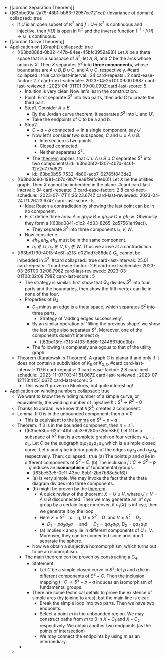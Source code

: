 - [[Jordan Separation Theorem]]
- ((63bbc09a-2a79-48b1-bb63-72957cc721cc)) (Invariance of domain)
  collapsed:: true
	- If $U$ is an open subset of $\mathbb{R}^2$ and $f: U \rightarrow$ $\mathbb{R}^2$ is continuous and injective, then $f(U)$ is open in $\mathbb{R}^2$ and the inverse function $f^{-1}: f(U) \rightarrow U$ is continuous.
- [[Jordan Curve Theorem]]
- Application on [[Graph]]
  collapsed:: true
	- ((63bd088d-0b32-447b-84ee-45bfc3959a98)) Let $X$ be a theta space that is a subspace of $S^2$; let $A, B$, and $C$ be the arcs whose union is $X$. Then $X$ separates $S^2$ into **three components**, whose boundaries are $A \cup B, B \cup C$, and $A \cup C$, respectively. #card
	  collapsed:: true
	  card-last-interval:: 24
	  card-repeats:: 2
	  card-ease-factor:: 2.7
	  card-next-schedule:: 2023-04-25T01:09:00.098Z
	  card-last-reviewed:: 2023-04-01T01:09:00.099Z
	  card-last-score:: 5
		- Intuition is very clear. Now let's learn the construction.
		- Point: First separate $S^2$ into two parts, then add C to create the third part.
		- Step1. Consider $A\cup B$.
			- By the Jordan curve theorem, it separates $S^2$ into U and $U'$.
			- Take the endpoints of C to be a and b.
		- Step2.
			- $C-a-b$ connected -> in a single component, say $U'$.
			- Now let's consider two subspaces, $C$ and $U \cup A \cup B$.
				- Intersection is two points.
				- Closed connected.
				- Neither separates $S^2$.
			- The [theorem](((63bbddf3-847f-49e2-ac2a-90935bf64b53))) applies, that $U\cup A \cup B \cup C$ separates $S^2$ into two components!
			  id:: 63bd0bf2-1307-4b7d-846f-12c2d775d521
			- id:: 63bd0b55-7532-4b80-acb7-62765f843de2
	- ((63bd0c90-1981-4b7c-9b7f-ea9f9efc9eb0)) Let $X$ be the utilities graph. Then $X$ cannot be imbedded in the plane. #card
	  card-last-interval:: 84
	  card-repeats:: 3
	  card-ease-factor:: 2.8
	  card-next-schedule:: 2023-07-17T11:26:23.674Z
	  card-last-reviewed:: 2023-04-24T11:26:23.674Z
	  card-last-score:: 5
		- Idea: Reach a contradiction by showing the last point can be in no component.
		- First define three arcs: $A=g h_1 w$ $B=g h_2 w$ $C=g h_3 w$. Obviously they form a ((63bd0841-c1c2-4d33-8265-2d57561e49ac)).
			- They separate $S^2$ into three components $U,V,W$.
		- Now consider e.
			- $eh_1,eh_2,eh_3$ must be in the same component.
			- $h_1\notin U,h_2 \notin V, h_3\notin W$. Thus we arrive at a contradiction.
	- ((63bd1790-40f5-4e6f-a2f3-d021dd7c88dc)) $G_5$ cannot be imbedded in $S^2$. #card
	  collapsed:: true
	  card-last-interval:: 25.01
	  card-repeats:: 1
	  card-ease-factor:: 2.6
	  card-next-schedule:: 2023-03-26T00:32:08.798Z
	  card-last-reviewed:: 2023-03-01T00:32:08.798Z
	  card-last-score:: 5
		- The strategy is similar: first show that $G_4$ divides $S^2$ into four parts and the boundaries, then show the fifth vertex can lie in none of the four.
		- Properties of $G_4$
			- $G_4$ minus an edge is a theta space, which separates $S^2$ into three parts.
				- Strategy of 'adding edges successively'.
			- By an similar operation of 'filling the previous shape' we show the last edge also separates $S^2$. Moreover, one of the components doesn't intersect $a_1$.
				- ((63bd18fc-f313-4f33-8d66-1244667d0d3b))
			- The following is completely analogous to that of the utility graph.
	- Theorem (Kuratowski's Theorem). A graph $G$ is planar if and only if it does not contain a subdivision of $K_5$ or $K_{3,3}$. #card
	  card-last-interval:: 117.6
	  card-repeats:: 3
	  card-ease-factor:: 2.8
	  card-next-schedule:: 2023-11-07T03:41:51.067Z
	  card-last-reviewed:: 2023-07-12T13:41:51.067Z
	  card-last-score:: 5
		- This wasn't proven in Munkres, but quite interesting!
- Application on winding numbers
  collapsed:: true
	- We want to know the winding number of a simple curve, or equivalently, the winding number of injective $h: S^1\to R^2-0$
	- Thanks to Jordan, we know that $h(S^1)$ creates 2 component.
	- Lemma. If 0 is in the unbounded component, then $n=0$
		- This is equivalent to the [lemma](((63ba6c1e-488e-40e1-993b-729fc59ffccb))) on $S^2-p-q$
	- Theorem. If 0 is in the bounded component, then $n=\pm1$.
		- ((63be53bc-62bf-41bf-afc3-62805726de36)) Let $G$ be a subspace of $S^2$ that is a complete graph on four vertices $a_1, \ldots, a_4$. Let $C$ be the subgraph $a_1 a_2 a_3 a_4 a_1$, which is a simple closed curve. Let $p$ and $q$ be interior points of the edges $a_1 a_3$ and $a_2 a_4$, respectively. Then:
		  collapsed:: true
		  (a) The points $p$ and $q$ lie in different components of $S^2-C$.
		  (b) The inclusion $j: C \rightarrow S^2-p-q$ induces an **isomorphism** of fundamental groups.
			- ((63be53e5-0e1f-43be-8bb1-2bd7b88e5e16))
			- (a) is very simple. We may invoke the fact that the theta diagram divides into three components.
			- (b) might be proven by the [theorem](((63bbc3cd-2356-45f1-819c-e950c33d75aa)))
				- A quick review of the theorem: $X=U\cup V$, where $U \cap V =A \cup B$ disconnected. Then we may generate an inf cyc group by a certain loop; moreover, if $\pi_1(X)$ is inf cyc, then we generate it by the loop.
				- Here $X=S^2-p-q$, $U=S^2-D_1$ and $V=S^2-D_2$
					- $D_1=p a_3 a_2 q \quad$ and $\quad D_2=q a_4 a_1 p$, $D_2=q a_4 a_1 p$
				- (a) implies x and y lie in different components of $U \cap V$. Moreover, they can be connected since arcs don't separate the sphere.
			- Now we obtain a surjective homomorphism, which turns out to be an isomorphism.
		- The main theorem can be proven by constructing a $G_4$.
			- Statement
				- Let $C$ be a simple closed curve in $S^2$; let $p$ and $q$ lie in different components of $S^2-C$. Then the inclusion mapping $j: C \rightarrow S^2-p-q$ induces an isomorphism of fundamental groups.
			- There are some technical details to prove the existence of simple arcs (by joining to arcs), but the main line is clear:
				- Break the simple loop into two parts. Then we have two endpoints.
				- Select a point $m$ in the unbounded region. We may construct paths from $m$ to 0 in $X-C_1$ and $X-C_2$ respectively. We obtain another two endpoints (as the points of intersection)
				- We may connect the endpoints by using $m$ as an intermediary.
		-
	-
